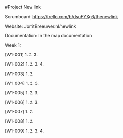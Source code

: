 #Project New link


Scrumboard: https://trello.com/b/dsuFYXg6/thenewlink

Website: JorritBreeuwer.nl/newlink

Documentation: In the map documentation

Week 1:

[W1-001]
   1.
   2.
   3.

[W1-002]
   1.
   2.
   3.
   4.

[W1-003]
   1.
   2.

[W1-004]
   1.
   2.
   3.

[W1-005]
   1.
   2.
   3.

[W1-006]
   1.
   2.
   3.

[W1-007]
   1.
   2.

[W1-008]
   1.
   2.

[W1-009]
   1.
   2.
   3.
   4.
